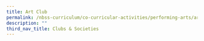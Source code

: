 ```yaml
---
title: Art Club
permalink: /nbss-curriculum/co-curricular-activities/performing-arts/art-club
description: ""
third_nav_title: Clubs & Societies
---
```

